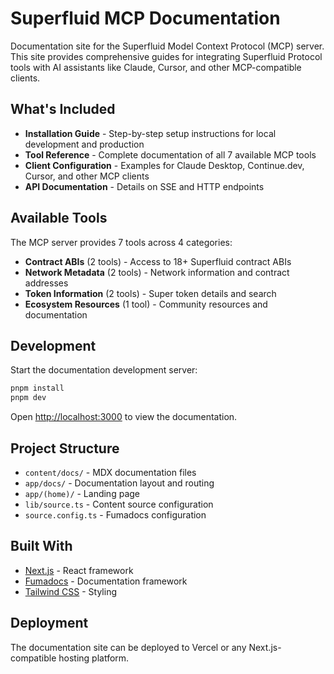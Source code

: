 # Superfluid MCP Documentation

Documentation site for the Superfluid Model Context Protocol (MCP) server. This site provides comprehensive guides for integrating Superfluid Protocol tools with AI assistants like Claude, Cursor, and other MCP-compatible clients.

## What's Included

- **Installation Guide** - Step-by-step setup instructions for local development and production
- **Tool Reference** - Complete documentation of all 7 available MCP tools
- **Client Configuration** - Examples for Claude Desktop, Continue.dev, Cursor, and other MCP clients
- **API Documentation** - Details on SSE and HTTP endpoints

## Available Tools

The MCP server provides 7 tools across 4 categories:

- **Contract ABIs** (2 tools) - Access to 18+ Superfluid contract ABIs
- **Network Metadata** (2 tools) - Network information and contract addresses
- **Token Information** (2 tools) - Super token details and search
- **Ecosystem Resources** (1 tool) - Community resources and documentation

## Development

Start the documentation development server:

```bash
pnpm install
pnpm dev
```

Open [http://localhost:3000](http://localhost:3000) to view the documentation.

## Project Structure

- `content/docs/` - MDX documentation files
- `app/docs/` - Documentation layout and routing
- `app/(home)/` - Landing page
- `lib/source.ts` - Content source configuration
- `source.config.ts` - Fumadocs configuration

## Built With

- [Next.js](https://nextjs.org) - React framework
- [Fumadocs](https://fumadocs.dev) - Documentation framework
- [Tailwind CSS](https://tailwindcss.com) - Styling

## Deployment

The documentation site can be deployed to Vercel or any Next.js-compatible hosting platform.
